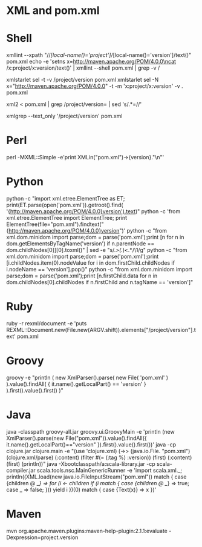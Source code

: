 XML and pom.xml
===============

# Shell

xmllint --xpath "//*[local-name()='project']/*[local-name()='version']/text()" pom.xml
echo -e 'setns x=http://maven.apache.org/POM/4.0.0\ncat /x:project/x:version/text()' | xmllint --shell pom.xml | grep -v /

xmlstarlet sel -t -v /project/version pom.xml
xmlstarlet sel -N x="http://maven.apache.org/POM/4.0.0" -t -m 'x:project/x:version' -v . pom.xml

xml2 < pom.xml  | grep /project/version= | sed 's/.*=//'

xmlgrep --text_only '/project/version' pom.xml

# Perl

perl -MXML::Simple -e'print XMLin("pom.xml")->{version}."\n"'

# Python

python -c "import xml.etree.ElementTree as ET; print(ET.parse(open('pom.xml')).getroot().find( '{http://maven.apache.org/POM/4.0.0}version').text)"
python -c 'from xml.etree.ElementTree import ElementTree; print ElementTree(file="pom.xml").findtext("{http://maven.apache.org/POM/4.0.0}version")'
python -c "from xml.dom.minidom import parse;dom = parse('pom.xml');print [n for n in dom.getElementsByTagName('version') if n.parentNode == dom.childNodes[0]][0].toxml()" | sed -e "s/.*>\(.*\)<.*/\1/g"
python -c "from xml.dom.minidom import parse;dom = parse('pom.xml');print [i.childNodes.item(0).nodeValue for i in dom.firstChild.childNodes if i.nodeName == 'version'].pop()"
python -c "from  xml.dom.minidom import parse;dom = parse('pom.xml');print [n.firstChild.data for n in dom.childNodes[0].childNodes if n.firstChild and n.tagName == 'version']"
  
# Ruby

ruby -r rexml/document -e 'puts REXML::Document.new(File.new(ARGV.shift)).elements["/project/version"].text' pom.xml

# Groovy

groovy -e "println ( new XmlParser().parse( new File( 'pom.xml' ) ).value().findAll( { it.name().getLocalPart() == 'version' } ).first().value().first() )"

# Java

java -classpath groovy-all.jar groovy.ui.GroovyMain -e 'println (new XmlParser().parse(new File("pom.xml")).value().findAll({ it.name().getLocalPart()=="version" }).first().value().first())'
java -cp clojure.jar clojure.main -e "(use 'clojure.xml) (->> (java.io.File. \"pom.xml\") (clojure.xml/parse) (:content) (filter #(= (:tag %) :version)) (first) (:content) (first) (println))"
java -Xbootclasspath/a:scala-library.jar -cp scala-compiler.jar scala.tools.nsc.MainGenericRunner -e 'import scala.xml._; println((XML.load(new java.io.FileInputStream("pom.xml")) match { case <project>{children @ _*}</project> => for (i <- children if (i  match { case <version>{children @ _*}</version> => true; case _ => false;  }))  yield i })(0) match { case <version>{Text(x)}</version> => x })'

# Maven

mvn org.apache.maven.plugins:maven-help-plugin:2.1.1:evaluate -Dexpression=project.version
